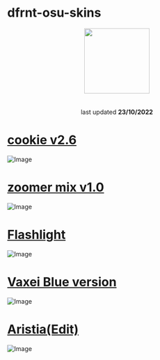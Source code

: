 # dfrnt-osu-skins

<p align="center">
<a href="https://osu.ppy.sh/users/36222532">
  <img src="https://a.ppy.sh/36222532"  
       width="150"
       height="150"></a><br></br>
<br>
last updated <b>23/10/2022</b>
</p>

# **[cookie v2.6](https://drive.google.com/drive/folders/1HyOZzi_8LRni496XUoXb4OjvmbRpH3TW)**

![Image](https://github.com/user-attachments/assets/c0009fa5-1798-4bd1-9e25-695cfe2b0c2b)

# **[zoomer mix v1.0 ](https://skins.osuck.net/skins/2919?v=0)**

![Image](https://github.com/user-attachments/assets/5e3e1729-f9ab-4862-bfd4-d01ec514b3fc)

# **[Flashlight](https://www.mediafire.com/file/xvsclvttak8x63a/FL.osk/file)**

![Image](https://github.com/user-attachments/assets/92901508-2b43-4697-aad7-369d523b02ca)

# **[Vaxei Blue version](https://skins.osuck.net/skins/1648?v=0)**

![Image](https://github.com/user-attachments/assets/5d2bf517-b965-469d-b91a-59b033dda9ef)

# **[Aristia(Edit)](https://skins.osuck.net/skins/485?v=0)**

![Image](https://github.com/user-attachments/assets/d125aa11-31c1-4352-aacd-7ea40b57deb9)
